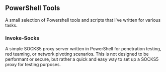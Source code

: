## PowerShell Tools

A small selection of Powershell tools and scripts that I've written for various tasks.

### Invoke-Socks

A simple SOCKS5 proxy server written in PowerShell for penetration testing, red teaming, or network pivoting scenarios. This is not designed to be performant or secure, but rather a quick and easy way to set up a SOCKS5 proxy for testing purposes.